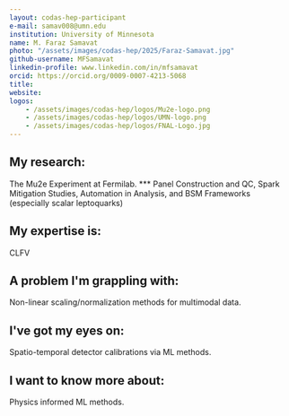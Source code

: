 ```yaml
---
layout: codas-hep-participant
e-mail: samav008@umn.edu
institution: University of Minnesota
name: M. Faraz Samavat
photo: "/assets/images/codas-hep/2025/Faraz-Samavat.jpg"
github-username: MFSamavat
linkedin-profile: www.linkedin.com/in/mfsamavat
orcid: https://orcid.org/0009-0007-4213-5068
title:
website:
logos:
    - /assets/images/codas-hep/logos/Mu2e-logo.png
    - /assets/images/codas-hep/logos/UMN-logo.png
    - /assets/images/codas-hep/logos/FNAL-Logo.jpg
---
```


## My research:
The Mu2e Experiment at Fermilab.
*** Panel Construction and QC, Spark Mitigation Studies, Automation in Analysis, and BSM Frameworks (especially scalar leptoquarks)

## My expertise is:
CLFV

## A problem I'm grappling with:
Non-linear scaling/normalization methods for multimodal data.

## I've got my eyes on:
Spatio-temporal detector calibrations via ML methods.

## I want to know more about:
Physics informed ML methods.
